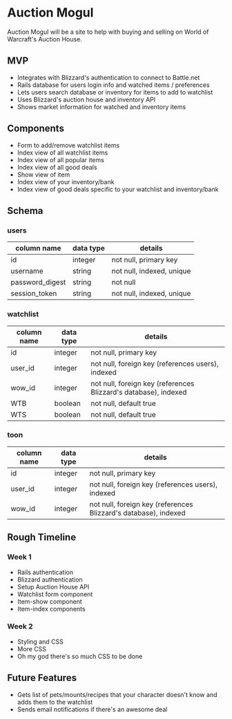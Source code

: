 # Auction Mogul
Auction Mogul will be a site to help with buying and selling on World of Warcraft's Auction House.

## MVP
- Integrates with Blizzard's authentication to connect to Battle.net
- Rails database for users login info and watched items / preferences
- Lets users search database or inventory for items to add to watchlist
- Uses Blizzard's auction house and inventory API
- Shows market information for watched and inventory items

## Components
- Form to add/remove watchlist items
- Index view of all watchlist items
- Index view of all popular items
- Index view of all good deals
- Show view of item
- Index view of your inventory/bank
- Index view of good deals specific to your watchlist and inventory/bank

## Schema

### users
column name      | data type | details
-----------------|-----------|-----------------------
id               | integer   | not null, primary key
username         | string    | not null, indexed, unique
password_digest  | string    | not null
session_token    | string    | not null, indexed, unique

### watchlist
column name | data type | details
------------|-----------|-----------------------
id          | integer   | not null, primary key
user_id     | integer   | not null, foreign key (references users), indexed
wow_id      | integer   | not null, foreign key (references Blizzard's database), indexed
WTB         | boolean   | not null, default true
WTS         | boolean   | not null, default true

### toon
column name | data type | details
------------|-----------|-----------------------
id          | integer   | not null, primary key
user_id     | integer   | not null, foreign key (references users), indexed
wow_id      | integer   | not null, foreign key (references Blizzard's database), indexed

## Rough Timeline

### Week 1
- Rails authentication
- Blizzard authentication
- Setup Auction House API
- Watchlist form component
- Item-show component
- Item-index components

### Week 2
- Styling and CSS
- More CSS
- Oh my god there's so much CSS to be done

## Future Features
- Gets list of pets/mounts/recipes that your character doesn't know and adds them to the watchlist
- Sends email notifications if there's an awesome deal
